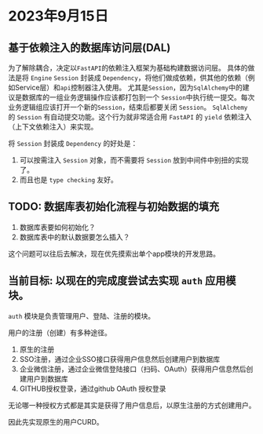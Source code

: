 # 2023年9月15日

## 基于依赖注入的数据库访问层(DAL)

为了解除耦合，决定以`FastAPI`的依赖注入框架为基础构建数据访问层。
具体的做法是将 `Engine` `Session` 封装成 `Dependency`，将他们做成依赖，供其他的依赖（例如Service层）和`api`控制器注入使用。
尤其是`Session`，因为`SqlAlchemy`中的建议是数据库的一组业务逻辑操作应该都打包到一个 `Session`中执行统一提交。每次业务逻辑组应该打开一个新的`Session`，结束后都要关闭 `Session`。 `SqlAlchemy` 的 `Session` 有自动提交功能。这个行为就非常适合用 `FastAPI` 的 `yield` 依赖注入（上下文依赖注入）来实现。

将 `Session` 封装成 `Dependency` 的好处是：
1. 可以按需注入 `Session` 对象，而不需要将 `Session` 放到中间件中别扭的实现了。
2. 而且也是 `type checking` 友好。


## TODO: 数据库表初始化流程与初始数据的填充

1. 数据库表要如何初始化？
2. 数据库表中的默认数据要怎么插入？

这个问题可以往后去解决，现在优先摸索出单个app模块的开发思路。

## 当前目标: 以现在的完成度尝试去实现 `auth` 应用模块。

`auth` 模块是负责管理用户、登陆、注册的模块。

用户的注册（创建）有多种途径。

1. 原生的注册
2. SSO注册，通过企业SSO接口获得用户信息然后创建用户到数据库
3. 企业微信注册，通过企业微信登陆接口（扫码、OAuth）获得用户信息然后创建用户到数据库
4. GITHUB授权登录，通过github OAuth 授权登录

无论哪一种授权方式都是其实是获得了用户信息后，以原生注册的方式创建用户。

因此先实现原生的用户CURD。